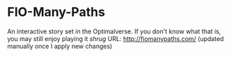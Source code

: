 # FIO-Many-Paths

An interactive story set in the Optimalverse. If you don't know what that is, you may still enjoy playing it *shrug*
URL: http://fiomanypaths.com/ (updated manually once I apply new changes)
